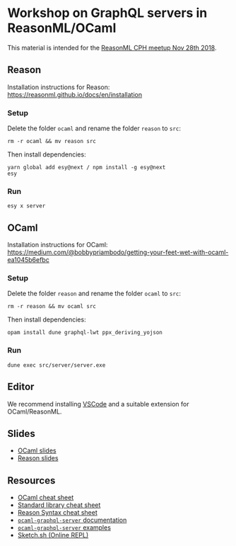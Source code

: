 # Workshop on GraphQL servers in ReasonML/OCaml

This material is intended for the [ReasonML CPH meetup Nov 28th 2018](https://www.meetup.com/ReasonML-CPH/events/256170465/).

## Reason

Installation instructions for Reason: https://reasonml.github.io/docs/en/installation

### Setup


Delete the folder `ocaml` and rename the folder `reason` to `src`:

```
rm -r ocaml && mv reason src
```

Then install dependencies:

```
yarn global add esy@next / npm install -g esy@next
esy
```

### Run

```
esy x server
```

## OCaml

Installation instructions for OCaml: https://medium.com/@bobbypriambodo/getting-your-feet-wet-with-ocaml-ea1045b6efbc

### Setup

Delete the folder `reason` and rename the folder `ocaml` to `src`:

```
rm -r reason && mv ocaml src
```

Then install dependencies:

```
opam install dune graphql-lwt ppx_deriving_yojson
```

### Run

```
dune exec src/server/server.exe
```

## Editor

We recommend installing [VSCode](https://code.visualstudio.com/) and a suitable extension for OCaml/ReasonML.



## Slides

- [OCaml slides](https://andreas.github.io/graphql-server-workshop-2018/slides)
- [Reason slides](https://andreas.github.io/graphql-server-workshop-2018/slides/index.reason.html)

## Resources

- [OCaml cheat sheet](http://www.ocamlpro.com/files/ocaml-lang.pdf)
- [Standard library cheat sheet](http://www.ocamlpro.com/files/ocaml-stdlib.pdf)
- [Reason Syntax cheat sheet](https://reasonml.github.io/docs/en/syntax-cheatsheet)
- [`ocaml-graphql-server` documentation](https://andreas.github.io/ocaml-graphql-server/graphql-lwt/Graphql_lwt/Schema/index.html)
- [`ocaml-graphql-server` examples](https://github.com/andreas/ocaml-graphql-server#examples)
- [Sketch.sh (Online REPL)](https://sketch.sh/)
